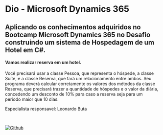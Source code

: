 # Dio - Microsoft Dynamics 365

## Aplicando os conhecimentos adquiridos  no Bootcamp Microsoft Dynamics 365  no Desafio construindo  um sistema de Hospedagem de um Hotel em C#.
#### Vamos realizar reserva em um hotel.
Você precisará usar a classe Pessoa, que representa o hóspede, a classe Suíte, e a classe Reserva, que fará um relacionamento entre ambos. Seu programa deverá calcular corretamente os valores dos métodos da classe Reserva, que precisará trazer a quantidade de hóspedes e o valor da diária, concedendo um desconto de 10% para caso a reserva seja para um período maior que 10 dias.

Especialista responsavel:
Leonardo Buta

<br/>

[![Github](https://img.shields.io/badge/GitHub-100000?style=for-the-badge&logo=github&logoColor=white)](https://github.com/leonardo-buta/)


<br/>
 
